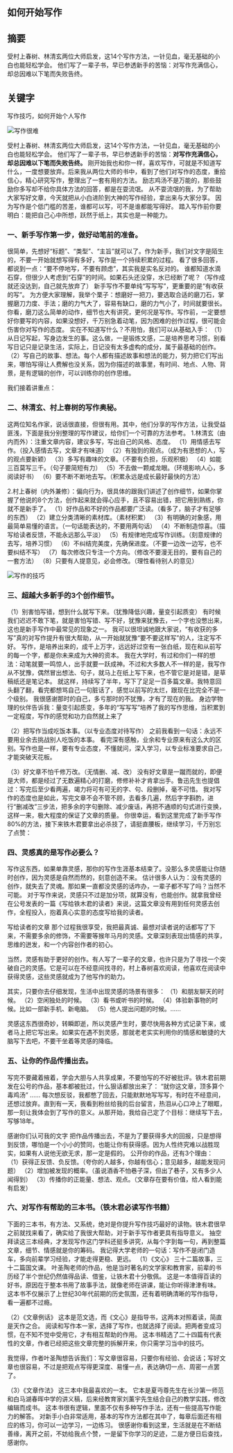 ## 如何开始写作

## 摘要

受村上春树、林清玄两位大师启发，这14个写作方法，一针见血，毫无基础的小白也能轻松学会。
他们写了一辈子书，早已参透新手的苦恼：对写作充满信心，却总因难以下笔而失败告终。

## 关键字

写作技巧，如何开始个人写作

![写作很难](https://cdn.jsdelivr.net/gh/chen-xing/figure_bed/images/20201219220503.jpg)

受村上春树、林清玄两位大师启发，这14个写作方法，一针见血，毫无基础的小白也能轻松学会。
他们写了一辈子书，早已参透新手的苦恼：**对写作充满信心，却总因难以下笔而失败告终。**
刚开始我也和你一样，喜欢写作，可就是不知道写什么，一度想要放弃。后来我从两位大师的书中，看到了他们对写作的态度，重拾信心，精心研究写作，整理出了一套有用的方法。
励志鸡汤不是万能的，那些鼓励你多写却不给你具体方法的回答，都是在耍流氓。
从不耍流氓的我，为了帮助大家写好文章，今天就把从小白进阶到大神的写作经验，拿出来与大家分享。
因为写作是个低门槛的苦差，谁都可以写，可不是谁都能写得好。
踏入写作前你要明白：能把自己心中所想，跃然于纸上，其实也是一种能力。

### 一、新手写作第一步，做好动笔前的准备。
很简单，先想好“标题”、“类型”、“主旨”就可以了。作为新手，我们对文字是陌生的，不要一开始就想写得有多好，写作是一个持续积累的过程。
看了很多回答，都说到一点：“要不停地写，不要有顾虑”，其实我是实名反对的。
谁都知道水滴石穿，但很少人考虑到“石穿”的时间。如果石头还没穿，水已经断了呢？（写作成就还没达到，自己就先放弃了）
新手写作不要单纯“写写写”，更重要的是“有收获的写”。
为方便大家理解，我举个栗子：想磨好一把刀，要选取合适的磨刀石，掌握磨刀力度、手法；磨的力气大了，容易有缺口，磨的力气小了，时间就要很长。
你看，磨刀这么简单的动作，细节也大有讲究，更何况是写作。写作前，一定要想好你要写的内容，如果没想好，千万别急着动笔，因为困难的创作过程，很可能会伤害你对写作的态度。
实在不知道写什么？不用怕，我们可以从基础入手：
（1）从日记写起，写身边发生的事。这么做，一是锻炼文感，二是培养思考习惯，别看写日记只是记录生活，实际上，日记没有太多虚构的成分，属于最基础的创作。
（2）写自己的故事、想法。每个人都有描述故事和想法的能力，努力把它们写出来，哪怕写得让人费解也没关系，因为你描述的故事里，有时间、地点、人物、背景，是有逻辑的创作，可以训练你的创作思维。

我们接着讲重点：
### 二、林清玄、村上春树的写作奥秘。
这两位知名作家，说话很直接，但很有用。其中，他们分享的写作方法，让我受益匪浅，下面是我分别整理的写作建议，给你们一个可靠的方法参考。
1.林清玄（由内而外）：注重文章内容，建议多写，写出自己的风格、态度。
（1）用情感去写作。（投入感情去写，文章才有味道）
（2）有独到的观点。（成为有思想的人，写的观点要新颖）
（3）多写有趣味的文章。（不要有负担，乐观积极）
（4）如能三百莫写三千。（句子要简短有力）
（5）不去做一颗咸龙眼。（环境影响人心，多阅读好书）
（6）要不断不断地去写。（积累永远是成长最好最快的方法）

2.村上春树（内外兼修）：偏向行为，很具体的跟我们讲述了创作细节，如果你掌握了他说的8个方法，创作起来就会得心应手，且不容易出错，把它用到熟练，你就不是新手了。
（1）好作品和不好的作品都要广泛读。（看多了，脑子才有足够的东西）
（2）建立分类清晰的素材库。（素材积累）
（3）有明确的对象感，用最简单易懂的语言。（一句话能表达的，不要用两句话）
（4）不断制造惊喜。（描写给读者反馈，不能永远那么平淡）
（5）有规律地完成写作训练。（刻意规律的去写，培养习惯）
（6）不纠结完美度，先确保进度。（不要一边改一边写，也不要纠结不写）
（7）每次修改只专注一个方向。（修改不要漫无目的，要有自己的一套方法）
（8）只要有人提意见，必会修改。（理性看待别人的意见）

![写作的技巧](https://cdn.jsdelivr.net/gh/chen-xing/figure_bed/images/20201219215506.jpg)

### 三、超越大多新手的3个创作细节。
（1）别害怕写错，想到什么就写下来。（犹豫降低兴趣，量变引起质变）
有时候我们迟迟不敢下笔，就是害怕写错、写不好，犹豫来犹豫去，一个字也没憋出来，这也是新手写作中最常见的现象之一。
我可以很坦诚地跟大家说，“有收获的多写”真的对写作提升有很大帮助，从一开始就犹豫“要不要这样写”的人，注定写不好。
写作，是培养出来的，成千上万字，远远好过空有一张白纸，现在和从前写的每一个字，都是你未来成为大神的资本。
我在大学时，有过和你们一样的想法：动笔就要一鸣惊人，出手就要一跃成神。不过和大多数人不一样的是，我写作从不犹豫，偶然冒出想法、句子，就马上在纸上写下来，也不管它是对是错，是草稿纸还是笔记本。
就这样，持续写了半年，写下了足足一百多篇文章。我特意回头翻了翻，看完都想骂自己一句脏话了，感觉以前写的太烂，跟现在比完全不是一个级别。
我很感谢那时的自己，多亏那时的不犹豫，才有了现在的我。
身边学物理的伙伴告诉我：量变引起质变，多年的“写写写”培养了我的写作思维，当积累到一定程度，写作的感觉和功力自然就上来了

（2）把写作当成吃饭本事。（以专业态度对待写作）
之前我看到一句话：永远不要用业余去挑战别人吃饭的本事。
看完深有感触，业余和专业原来有这么大的区别。写作也是一样，要有专业态度，不懂就问，深入学习，以专业标准要求自己，才能突破天花板。

（3）好文章不怕千修万改。（无情删、减、改）
没有好文章是一蹴而就的，即便是大师，都是经过了无数遍精心的打磨，修修补补才肯拿出手。鲁迅先生也提倡过：写完后至少看两遍，竭力将可有可无的字、句、段删掉，毫不可惜。
我对写作的态度也是如此，写完文章不会不管不顾，去看多几遍，然后字字斟酌，进行“删减改”三步法，把多余的字句删除、减少废话，再把不通顺的句式进行变换，这样一来，极大程度的保证了文章的质量。
你很幸运，看到这里完成了新手写作80%的方法，接下来铁木君要拿出必杀技了，请挺直腰板，继续学习，千万别忘了点赞：

### 四、灵感真的是写作必要么？
写作这东西，如果单靠灵感，那你的写作生涯基本结束了。没那么多灵感能让你随时创作，因为灵感是自然而然的，刻意创造不来。
估计很多人认为：没有灵感的创作，就失去了灵魂。那如果一直都没灵感的话咋办，一辈子都不写了吗？当然不可能。
对于写作来说，灵感只不过是加分项，就算没有，也能创作。就拿我曾经在公号发表的一篇《写给铁木君的读者》来说，这篇文章没有用到任何灵感去创作，全程投入，抱着真心实意的态度写给我的读者。


写给读者的文章
那个过程我很享受，我把最真诚、最想对读者说的话都写了下来，不需要多余的修饰，不需要等猴年马月的灵感。文章深刻表现出情感的共享，思维的迸发，和一个内容创作者的初心。

当然，灵感有助于更好的创作。有人写了一辈子的文章，也许只是为了寻找一个突破自己的灵感。它是可以在不经意间找寻的，村上春树喜欢阅读，他喜欢在阅读中获得灵感，这些灵感就成为了他写作的助力。

其实，只要你去仔细发现，生活中出现灵感的场景有很多：
（1）和朋友聊天的时候。
（2）空闲独处的时候。
（3）看书或听书的时候。
（4）体验新事物的时候。比如一部新手机、新电脑。
（5）他人提出问题的时候。......

灵感这东西很奇妙，转瞬即逝，所以灵感产生时，要尽快用各种方式记录下来，或者马上把它写出来。如果实在遇不到灵感，那就老老实实利用你的情感和敏捷的大脑写下去吧，不要干坐着等灵感的降临。

### 五、让你的作品传播出去。
写完不要藏着掖着，学会大胆与人共享成果，不要怕写的不好被批评。铁木君前期发在公号的作品，基本都被批过，什么狠话都放出来了：
“就你这文章，顶多算个毒鸡汤”
......
每次想反驳，我都憋了回去，只能默默地写写写，有时在不经意间，还想过放弃。直到有一天，我看到粉丝给我的后台留言，热泪从心口冲上了眼眶，那一刻让我体会到了写作的意义。从那开始，我给自己定了个目标：继续写下去，写够18年。

感谢你们认可我的文字
把作品传播出去，不是为了要获得多大的回报，只是想得到反馈，哪怕是一个小小的赞同，也能让你有获得感。因为人性终究难以战胜现实，如果有人说他无欲无求，那一定是假的。
公开你的作品，还有3个理由：
（1）获得正反馈、负反馈。（夸你的人越多，你越有信心；意见越多，越能发现问题）
（2）增加被发现的概率。（虽说酒香不怕巷子深，但出了巷子，又有多少人闻得到）
（3）传播你的正能量、想法、观点。（文章存在要有价值，给人看到能有启发）
### 六、对写作有帮助的三本书。（铁木君必读写作书籍）
下面的三本书，有方法、又系统，绝对是你提升写作技巧最好的读物。铁木君很早之前就找来看了，确实给了我很大帮助，对于新手写作者更具有指导意义。
抽空拜读这三本经典，才发现写作这门学科还挺多讲究，从每个字到每一句，再到整篇文章，细节、情感就是你的筹码。
我记得大学老师的一句话：写作不是闭门造车，多向前辈学习经验，才能走得更稳、更远。
（1）《文心》
三十二篇故事，三十二篇国文课。
叶圣陶老师的作品，他是当时著名的文学家和教育家，前辈的书历经了半个世纪仍然值得品读、借鉴，让铁木君十分敬佩。
这是一本值得百读的好书，原因在于整本书用了故事手法，就像老师在讲课，能让你听得津津有味。
这本书不仅展示了上世纪30年代前期的历史氛围，还有着明确清晰的写作指导，看一遍都不过瘾。

（2）《文章例话》
这本是范文选，而《文心》是指导书，这两本对照着读，简直是天作之合。
阅读和写作本一家，选择了写作，也就选择了阅读。把两者变成习惯，在不知不觉中受用它，才有相互帮助的作用。
这本书精选了二十四篇有代表性的文章，作者已经把这些文章完整的拆解开来，你只需学习当中的技巧。

我觉得，作者叶圣陶想告诉我们：写文章很容易，只要你有经验、会说话；写好文章也很容易，不过是把观点写得更深度、易懂一点，表达确切一点、周密一点罢了。

（3）《文章作法》
这三本中我最喜欢的一本。
它本是夏丏尊先生在长沙第一师范和白马湖春晖中学的讲义稿，后来经教育家刘薰宇先生结合自己的教学实践，修改编辑而成书。
这本书很有逻辑，里面不仅有多种写作手法，还有一些提高写作能力的解答。
对新手小白非常适用，基本的写作方法都在其中了，每章后面还有相应的练习，你可以一边学习，一边练习。
很感谢你看到这里，生活就是在不断结善缘，离开之前，不妨给我点个赞，一是留下你学习的足迹，二是方便日后查找，感谢你。



